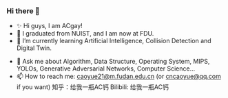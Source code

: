 ### Hi there 👋

<!--
**KIKOcaoyue/KIKOcaoyue** is a ✨ _special_ ✨ repository because its `README.md` (this file) appears on your GitHub profile.

Here are some ideas to get you started:
-->
- ✨ Hi guys, I am ACgay!
- 🔭 I graduated from NUIST, and I am now at FDU.
- 🌱 I’m currently learning Artificial Intelligence, Collision Detection and Digital Twin.
<!--- 👯 I’m looking to collaborate on ... 
- 🤔 I’m looking for help with ... -->
- 💬 Ask me about Algorithm, Data Structure, Operating System, MIPS, YOLOs, Generative Adversarial Networks, Computer Science...
- 📫 How to reach me: caoyue21@m.fudan.edu.cn (or cncaoyue@qq.com if you want)   知乎：给我一瓶AC钙  Bilibili: 给我一瓶AC钙
<!--- 😄 Pronouns: ...
- ⚡ Fun fact: ...-->
<!--- 😄 节目预告: 2021年一月，在Blibili, 【给我一瓶AC钙】将为大家奉上 "计算机科学导论：从小白到大白" 视频课程，将从头介绍计算机的一切，就算你以前从未见过计算机，也可以对计算机有科学的认识。更能从零开始学会编程，学习关于计算机的一切，从此成为技术大牛！敬请期待。-->
